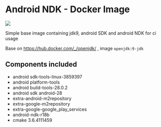 # Android NDK - Docker Image
[![](https://images.microbadger.com/badges/image/lakoo/android-ndk.svg)](https://microbadger.com/images/lakoo/android-ndk "Get your own image badge on microbadger.com")

Simple base image containing jdk9, android SDK and android NDK for ci usage

Base on https://hub.docker.com/_/openjdk/ , image `openjdk:9-jdk`

## Components included
* android sdk-tools-linux-3859397
* android platform-tools
* android build-tools-28.0.2
* android sdk android-28
* extra-android-m2repository
* extra-google-m2repository
* extra-google-google_play_services
* android-ndk-r18b
* cmake 3.6.4111459
